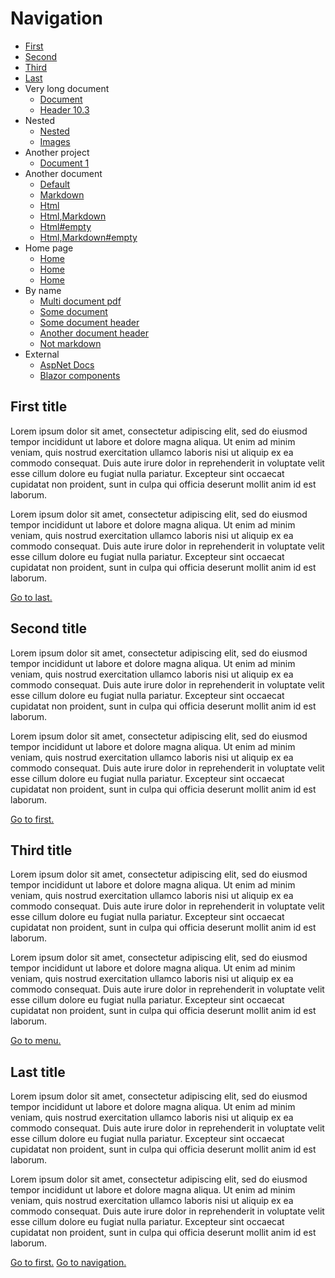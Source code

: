 # Navigation

- [First](#first-title)
- [Second](#second-title)
- [Third](#third-title)
- [Last](#last-title)
- Very long document
  - [Document](very-long-document)
  - [Header 10.3](very-long-document#header-10.3)
- Nested
  - [Nested](nested/nested)
  - [Images](nested/imAges)
- Another project
  - [Document 1](test-project/document1)
- Another document
  - [Default](different)
  - [Markdown](different?file=Markdown)
  - [Html](different?file=Html)
  - [Html,Markdown](different?file=Html&file=Markdown)
  - [Html#empty](different?file=Html#empty)
  - [Html,Markdown#empty](different?file=Html&file=Markdown#empty)
- Home page
  - [Home](/)
  - [Home]( )
  - [Home](%20)
- By name
  - [Multi document pdf](Multi%20document.pdf.html)
  - [Some document](Special%20Folder%20123/Another-folder/Some%20Document.pdf.md.html)
  - [Some document header](Special%20Folder%20123/Another-folder/Some%20Document.pdf.md.html#my-other-id)
  - [Another document header](Special%20Folder%20123/Another-folder/Some%20Document.pdf.md.html#another-id)
  - [Not markdown](Not%20markdown.md)
- External
  - [AspNet Docs](https://docs.microsoft.com/en-ca/aspnet/core/)
  - [Blazor components](https://docs.microsoft.com/en-ca/aspnet/core/blazor/#components)

## First title

Lorem ipsum dolor sit amet, consectetur adipiscing elit, sed do eiusmod tempor incididunt ut labore et dolore magna aliqua. Ut enim ad minim veniam, quis nostrud exercitation ullamco laboris nisi ut aliquip ex ea commodo consequat. Duis aute irure dolor in reprehenderit in voluptate velit esse cillum dolore eu fugiat nulla pariatur. Excepteur sint occaecat cupidatat non proident, sunt in culpa qui officia deserunt mollit anim id est laborum.

Lorem ipsum dolor sit amet, consectetur adipiscing elit, sed do eiusmod tempor incididunt ut labore et dolore magna aliqua. Ut enim ad minim veniam, quis nostrud exercitation ullamco laboris nisi ut aliquip ex ea commodo consequat. Duis aute irure dolor in reprehenderit in voluptate velit esse cillum dolore eu fugiat nulla pariatur. Excepteur sint occaecat cupidatat non proident, sunt in culpa qui officia deserunt mollit anim id est laborum.

[Go to last.](#last-title)

## Second title

Lorem ipsum dolor sit amet, consectetur adipiscing elit, sed do eiusmod tempor incididunt ut labore et dolore magna aliqua. Ut enim ad minim veniam, quis nostrud exercitation ullamco laboris nisi ut aliquip ex ea commodo consequat. Duis aute irure dolor in reprehenderit in voluptate velit esse cillum dolore eu fugiat nulla pariatur. Excepteur sint occaecat cupidatat non proident, sunt in culpa qui officia deserunt mollit anim id est laborum.

Lorem ipsum dolor sit amet, consectetur adipiscing elit, sed do eiusmod tempor incididunt ut labore et dolore magna aliqua. Ut enim ad minim veniam, quis nostrud exercitation ullamco laboris nisi ut aliquip ex ea commodo consequat. Duis aute irure dolor in reprehenderit in voluptate velit esse cillum dolore eu fugiat nulla pariatur. Excepteur sint occaecat cupidatat non proident, sunt in culpa qui officia deserunt mollit anim id est laborum.

[Go to first.](#first-title)

## Third title

Lorem ipsum dolor sit amet, consectetur adipiscing elit, sed do eiusmod tempor incididunt ut labore et dolore magna aliqua. Ut enim ad minim veniam, quis nostrud exercitation ullamco laboris nisi ut aliquip ex ea commodo consequat. Duis aute irure dolor in reprehenderit in voluptate velit esse cillum dolore eu fugiat nulla pariatur. Excepteur sint occaecat cupidatat non proident, sunt in culpa qui officia deserunt mollit anim id est laborum.

Lorem ipsum dolor sit amet, consectetur adipiscing elit, sed do eiusmod tempor incididunt ut labore et dolore magna aliqua. Ut enim ad minim veniam, quis nostrud exercitation ullamco laboris nisi ut aliquip ex ea commodo consequat. Duis aute irure dolor in reprehenderit in voluptate velit esse cillum dolore eu fugiat nulla pariatur. Excepteur sint occaecat cupidatat non proident, sunt in culpa qui officia deserunt mollit anim id est laborum.

[Go to menu.](#navigation)

## Last title

Lorem ipsum dolor sit amet, consectetur adipiscing elit, sed do eiusmod tempor incididunt ut labore et dolore magna aliqua. Ut enim ad minim veniam, quis nostrud exercitation ullamco laboris nisi ut aliquip ex ea commodo consequat. Duis aute irure dolor in reprehenderit in voluptate velit esse cillum dolore eu fugiat nulla pariatur. Excepteur sint occaecat cupidatat non proident, sunt in culpa qui officia deserunt mollit anim id est laborum.

Lorem ipsum dolor sit amet, consectetur adipiscing elit, sed do eiusmod tempor incididunt ut labore et dolore magna aliqua. Ut enim ad minim veniam, quis nostrud exercitation ullamco laboris nisi ut aliquip ex ea commodo consequat. Duis aute irure dolor in reprehenderit in voluptate velit esse cillum dolore eu fugiat nulla pariatur. Excepteur sint occaecat cupidatat non proident, sunt in culpa qui officia deserunt mollit anim id est laborum.

[Go to first.](#first-title)
[Go to navigation.](#navigation)
